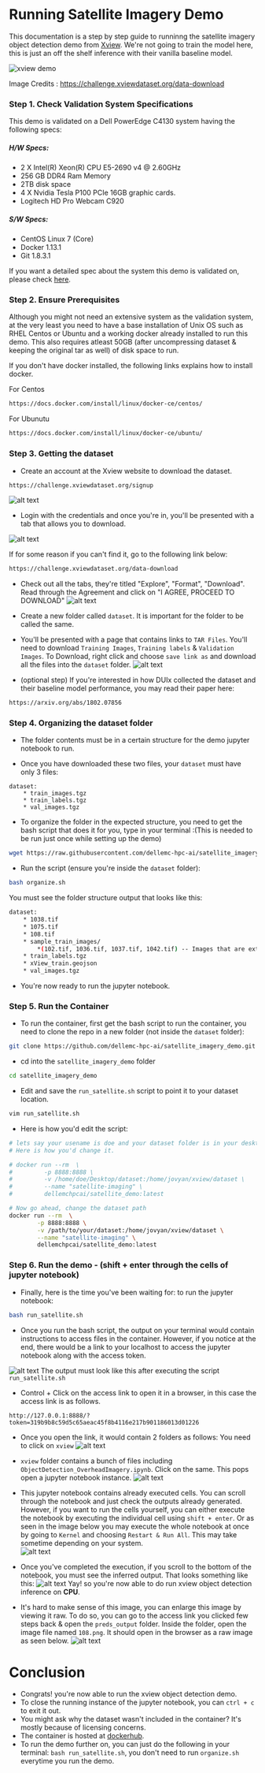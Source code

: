 # Running Satellite Imagery Demo    

This documentation is a step by step guide to runninng the satellite imagery object detection demo from [Xview](https://github.com/DIUx-xView). 
We're not going to train the model here, this is just an off the shelf inference with their vanilla 
baseline model.



![xview demo](images/example_labeled.jpg)

Image Credits : https://challenge.xviewdataset.org/data-download

### Step 1. Check Validation System Specifications

This demo is validated on a Dell PowerEdge C4130 system having the following specs:

##### H/W Specs:

* 2 X Intel(R) Xeon(R) CPU E5-2690 v4 @ 2.60GHz
* 256 GB DDR4 Ram Memory 
* 2TB disk space
* 4 X Nvidia Tesla P100 PCIe 16GB graphic cards.
* Logitech HD Pro Webcam C920

##### S/W Specs:
* CentOS Linux 7 (Core)
* Docker 1.13.1
* Git 1.8.3.1 

If you want a detailed spec about the system this demo is validated on, please check [here](hwinfo.html "Hardware Spec Info"). 


### Step 2. Ensure Prerequisites

Although you might not need an extensive system as the validation system, at the very least you need to have a base installation of Unix OS such as RHEL Centos or Ubuntu and a working docker already installed
to run this demo.  This also requires atleast 50GB (after uncompressing dataset & keeping the original tar as well) of disk space to run. 

If you don't have docker installed, the following links explains how to install docker.
 

For Centos 
```bash
https://docs.docker.com/install/linux/docker-ce/centos/
```

For Ubunutu 
```bash
https://docs.docker.com/install/linux/docker-ce/ubuntu/
```


### Step 3. Getting the dataset  

* Create an account at the Xview website to download the dataset. 
```bash
https://challenge.xviewdataset.org/signup
```


![alt text](images/create_account.PNG)


* Login with the credentials and once you're in, you'll be presented with a tab that allows you to download.

![alt text](images/choose_download.PNG)

If for some reason if you can't find it, go to the following link below:

```bash
https://challenge.xviewdataset.org/data-download
```

* Check out all the tabs, they're titled "Explore", "Format", "Download". Read through the Agreement and click on 
"I AGREE, PROCEED TO DOWNLOAD"
![alt text](images/agree_agreement.PNG)

* Create a new folder called ``dataset``. It is important for the folder to be called the same. 

* You'll be presented with a page that contains links to ``TAR Files``. You'll need to download ``Training Images``,  ``Training labels`` & ``Validation Images``. 
To Download, right click and choose ``save link as`` and download all the files into the ``dataset`` folder.
![alt text](images/save_link_tar.png)


* (optional step) If you're interested in how DUIx collected the dataset and their baseline model performance, you may read their paper here:

```bash
https://arxiv.org/abs/1802.07856
```

### Step 4. Organizing the dataset folder 
* The folder contents must be in a certain structure for the demo jupyter notebook to run.

* Once you have downloaded these two files, your ``dataset`` must have only 3 files:

```
dataset:
    * train_images.tgz
    * train_labels.tgz
    * val_images.tgz
```
 

* To organize the folder in the expected structure, you need to get the bash script that does it for you, type in your terminal :(This is needed to be run just once while setting up the demo)
```bash
wget https://raw.githubusercontent.com/dellemc-hpc-ai/satellite_imagery_demo/master/organize.sh 
```

* Run the script (ensure you're inside the ``dataset`` folder):
```bash
bash organize.sh
```

You must see the folder structure output that looks like this:
```bash
dataset:
    * 1038.tif  
    * 1075.tif 
    * 108.tif 
    * sample_train_images/
        *(102.tif, 1036.tif, 1037.tif, 1042.tif) -- Images that are extracted and not needed are deleted.
    * train_labels.tgz
    * xView_train.geojson
    * val_images.tgz
```  
* You're now ready to run the jupyter notebook.


### Step 5. Run the Container  

* To run the container, first get the bash script to run the container, you need to clone the repo
in a new folder (not inside the ``dataset`` folder): 

```bash
git clone https://github.com/dellemc-hpc-ai/satellite_imagery_demo.git
```

* cd into the ``satellite_imagery_demo`` folder

```bash
cd satellite_imagery_demo
```

* Edit and save the ``run_satellite.sh`` script to point it to your dataset location.
```bash
vim run_satellite.sh
``` 

* Here is how you'd edit the script:
```bash
# lets say your usename is doe and your dataset folder is in your desktop. 
# Here is how you'd change it. 

# docker run --rm  \
#         -p 8888:8888 \
#         -v /home/doe/Desktop/dataset:/home/jovyan/xview/dataset \
#         --name "satellite-imaging" \
#         dellemchpcai/satellite_demo:latest

```

``` bash
# Now go ahead, change the dataset path
docker run --rm  \
        -p 8888:8888 \
        -v /path/to/your/dataset:/home/jovyan/xview/dataset \
        --name "satellite-imaging" \
        dellemchpcai/satellite_demo:latest
```

### Step 6. Run the demo - (shift + enter through the cells of jupyter notebook)

* Finally, here is the time you've been waiting for: to run the jupyter notebook:
```bash 
bash run_satellite.sh
```
* Once you run the bash script, the output on your terminal would contain instructions to access files in the container. 
However, if you notice at the end, there would be a link to your localhost to access the jupyter notebook along with the access token. 
   
![alt text](images/after_execution.png)
The output must look like this after executing the script ``run_satellite.sh``
  

* Control + Click on the access link to open it in a browser, in this case the access link is as follows.
```
http://127.0.0.1:8888/?token=319b9b8c59d5c65aeac45f8b4116e217b901186013d01226
```  

* Once you open the link, it would contain 2 folders as follows: You need to click on ``xview``
![alt text](images/after_link_click.png)

* ``xview`` folder contains a bunch of files including ``ObjectDetection_OverheadImagery.ipynb``. Click on the same. 
This pops open a jupyter notebook instance. 
![alt text](images/choosing_notebook.png)

* This jupyter notebook contains already executed cells. You can scroll through the notebook and 
just check the outputs already generated. However, if you want to run the cells yourself, you can 
either execute the notebook by executing the individual cell using ``shift + enter``. Or as seen in the image below 
you may execute the whole notebook at once by going to ``Kernel`` and choosing ``Restart & Run All``. This may take 
sometime depending on your system.            
![alt text](images/restart_run_all.png)


* Once you've completed the execution, if you scroll to the bottom of the notebook, you must see the inferred output.
That looks something like this:
![alt text](images/after_detection.png)
Yay! so you're now able to do run xview object detection inference on **CPU**.

* It's hard to make sense of this image, you can enlarge this image by viewing it raw. To do so, you can go to 
the access link you clicked few steps back & open the ``preds_output`` folder. Inside the folder, open the image file
named ``108.png``. It should open in the browser as a raw image as seen below.
![alt text](images/bigger_image.png)

 
 
# Conclusion

* Congrats! you're now able to run the xview object detection demo.
* To close the running instance of the jupyter notebook, you can ``ctrl + c`` to exit it out.
* You might ask why the dataset wasn't included in the container? It's mostly because of licensing concerns.  
* The container is hosted at [dockerhub](https://hub.docker.com/r/dellemchpcai/satellite_demo).
* To run the demo further on, you can just do the following in your terminal: ``bash run_satellite.sh``, you don't need to run ``organize.sh`` everytime you run the demo.  
  


